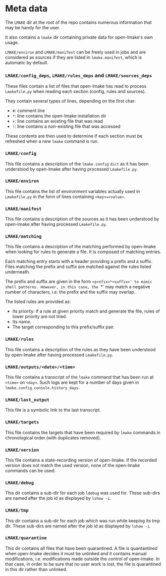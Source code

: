 <!-- This file is part of the open-lmake distribution (git@github.com:cesar-douady/open-lmake.git)-->
<!-- Copyright (c) 2023-2025 Doliam-->
<!-- This program is free software: you can redistribute/modify under the terms of the GPL-v3 (https://www.gnu.org/licenses/gpl-3.0.html).-->
<!-- This program is distributed WITHOUT ANY WARRANTY, without even the implied warranty of MERCHANTABILITY or FITNESS FOR A PARTICULAR PURPOSE.-->

# Meta data

The `LMAKE` dir at the root of the repo contains numerous information that may be handy for the user.

It also contains a `lmake` dir containing private data for open-lmake's own usage.

`LMAKE/environ` and `LMAKE/manifest` can be freely used in jobs and are considered as sources if they are listed in `lmake.manifest`, which is automatic by default.

### `LMAKE/config_deps`, `LMAKE/rules_deps` and `LMAKE/sources_deps`

These files contain a list of files that open-lmake has read to process `Lmakefile.py` when reading each section (config, rules and sources).

They contain several types of lines, depending on the first char:

- `#`: comment line
- `*`: line contains the open-lmake installation dir
- `+`: line contains an existing file that was read
- `!`: line contains a non-existing file that was accessed

These contents are then used to determine if each section must be refreshed when a new `lmake` command is run.

### `LMAKE/config`

This file contains a description of the `lmake.config` `dict` as it has been understood by open-lmake after having processed `Lmakefile.py`.

### `LMAKE/environ`

This file contains the list of environment variables actually used in `Lmakefile.py` in the form of lines containing `<key>=<value>`.

### `LMAKE/manifest`

This file contains a description of the sources as it has been understood by open-lmake after having processed `Lmakefile.py`.

### `LMAKE/matching`

This file contains a description of the matching performed by open-lmake when looking for rules to generate a file.
It is composed of matching entries.

Each matching entry starts with a header providing a prefix and a suffix.
Files matching the prefix and suffix are matched against the rules listed underneath.

The prefix and suffix are given in the form `<prefix>*<suffix>' to mimic shell patterns.
However, in this case, the `*` may match a negative number of characters, i.e. the prefix and the suffix may overlap.

The listed rules are provided as:

- Its priority: if a rule at given priority match and generate the file, rules of lower priority are not tried.
- Its name.
- The target corresponding to this prefix/suffix pair.

### `LMAKE/rules`

This file contains a description of the rules as they have been understood by open-lmake after having processed `Lmakefile.py`.

### `LMAKE/outputs/<date>/<time>`

This file contains a transcript of the `lmake` command that has been run at `<time>` on `<day>`.
Such logs are kept for a number of days given in `lmake.config.console.history_days`.

### `LMAKE/last_output`

This file is a symbolic link to the last transcript.

### `LMAKE/targets`

This file contains the targets that have been required by `lmake` commands in chronological order (with duplicates removed).

### `LMAKE/version`

This file contains a state-recording version of open-lmake.
If the recorded version does not match the used version, none of the open-lmake commands can be used.

### `LMAKE/debug`

This dir contains a sub-dir for each job `ldebug` was used for.
These sub-dirs are named after the job id as displayed by `lshow -i`.

### `LMAKE/tmp`

This dir contains a sub-dir for each job which was run while keeping its tmp dir.
These sub-dirs are named after the job id as displayed by `lshow -i`.

### `LMAKE/quarantine`

This dir contains all files that have been quarantined.
A file is quantantined when open-lmake decides it must be unlinked and it contains manual modifications, i.e. modifications made outside the control of open-lmake.
In that case, in order to be sure that no user work is lost, the file is quarantined in this dir rather than unlinked.


